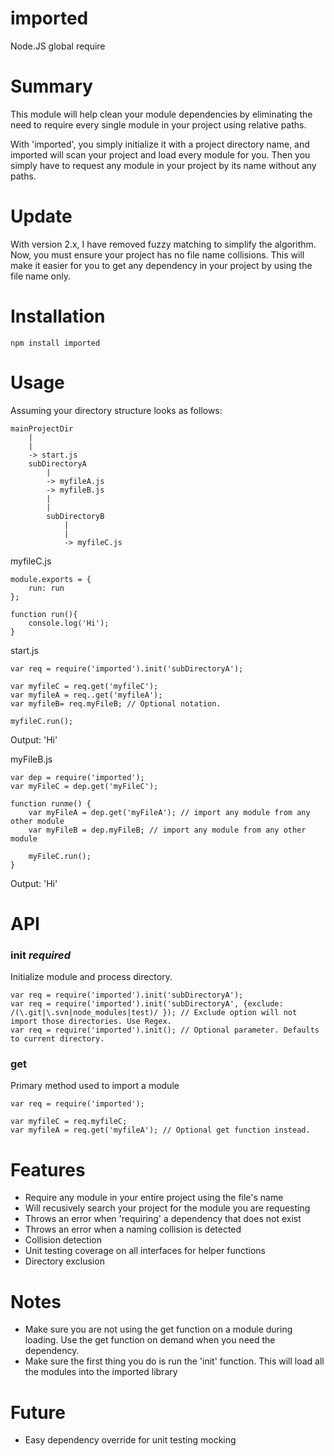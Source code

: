 # imported
Node.JS global require

# Summary
This module will help clean your module dependencies by eliminating the need to require every single module in your project using relative paths.

With 'imported', you simply initialize it with a project directory name, and imported will scan your project and load every module for you. Then you simply have to request any module in your project by its name without any paths.

# Update
With version 2.x, I have removed fuzzy matching to simplify the algorithm. Now, you must ensure your project has no file name collisions.
This will make it easier for you to get any dependency in your project by using the file name only.

# Installation
```
npm install imported
```

# Usage
Assuming your directory structure looks as follows:

```
mainProjectDir
    |
    |
    -> start.js
    subDirectoryA
        |
        -> myfileA.js
        -> myfileB.js
        |
        |
        subDirectoryB
            |
            |
            -> myfileC.js
```

myfileC.js
```
module.exports = {
    run: run
};

function run(){
    console.log('Hi');
}
```

start.js
```
var req = require('imported').init('subDirectoryA');

var myfileC = req.get('myfileC');
var myfileA = req..get('myfileA');
var myfileB= req.myFileB; // Optional notation.

myfileC.run();
```

Output: 'Hi'

myFileB.js
```
var dep = require('imported');
var myFileC = dep.get('myFileC');

function runme() {
    var myFileA = dep.get('myFileA'); // import any module from any other module
    var myFileB = dep.myFileB; // import any module from any other module

    myFileC.run();
}
```
Output: 'Hi'

# API
### init *required*
Initialize module and process directory.

```
var req = require('imported').init('subDirectoryA');
var req = require('imported').init('subDirectoryA', {exclude: /(\.git|\.svn|node_modules|test)/ }); // Exclude option will not import those directories. Use Regex.
var req = require('imported').init(); // Optional parameter. Defaults to current directory.
```

### get
Primary method used to import a module
```
var req = require('imported');

var myfileC = req.myfileC;
var myfileA = req.get('myfileA'); // Optional get function instead.
```

# Features
- Require any module in your entire project using the file's name
- Will recusively search your project for the module you are requesting
- Throws an error when 'requiring' a dependency that does not exist
- Throws an error when a naming collision is detected
- Collision detection
- Unit testing coverage on all interfaces for helper functions
- Directory exclusion

# Notes
- Make sure you are not using the get function on a module during loading. Use the get function on demand when you need the dependency.
- Make sure the first thing you do is run the 'init' function. This will load all the modules into the imported library

# Future
- Easy dependency override for unit testing mocking
